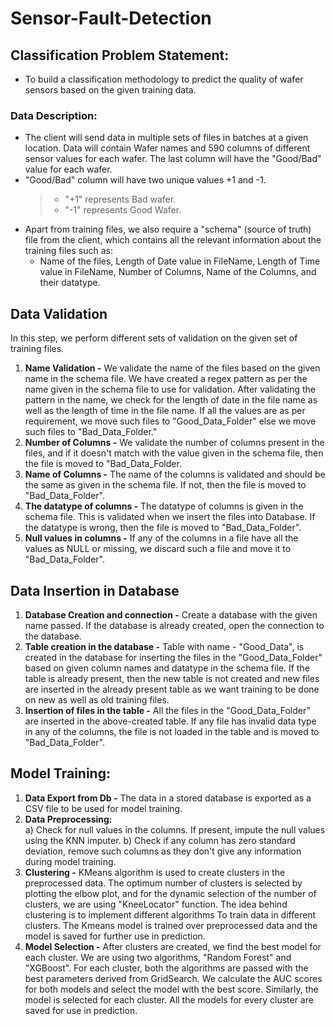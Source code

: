 # Sensor-Fault-Detection
## Classification Problem Statement:
* To build a classification methodology to predict the quality of wafer sensors based on the given training data.
### Data Description:
* The client will send data in multiple sets of files in batches at a given location. Data will contain Wafer names and 590 columns of different sensor values for each wafer. The last column will have the "Good/Bad" value for each wafer.
* "Good/Bad" column will have two unique values +1 and -1.  
    >* "+1" represents Bad wafer.<br>
    >* "-1" represents Good Wafer. 
* Apart from training files, we also require a "schema" (source of truth) file from the client, which contains all the relevant information about the training files such as:
    * Name of the files, Length of Date value in FileName, Length of Time value in FileName, Number of Columns, Name of the Columns, and their datatype.

## Data Validation 
In this step, we perform different sets of validation on the given set of training files.  
1. **Name Validation -** We validate the name of the files based on the given name in the schema file. We have created a regex pattern as per the name given in the schema file to use for validation. After validating the pattern in the name, we check for the length of date in the file name as well as the length of time in the file name. If all the values are as per requirement, we move such files to "Good_Data_Folder" else we move such files to "Bad_Data_Folder."
2. **Number of Columns -** We validate the number of columns present in the files, and if it doesn't match with the value given in the schema file, then the file is moved to "Bad_Data_Folder.
3. **Name of Columns -** The name of the columns is validated and should be the same as given in the schema file. If not, then the file is moved to "Bad_Data_Folder".
4. **The datatype of columns -** The datatype of columns is given in the schema file. This is validated when we insert the files into Database. If the datatype is wrong, then the file is moved to "Bad_Data_Folder".
5. **Null values in columns -** If any of the columns in a file have all the values as NULL or missing, we discard such a file and move it to "Bad_Data_Folder".

## Data Insertion in Database
1. **Database Creation and connection -** Create a database with the given name passed. If the database is already created, open the connection to the database. 
2. **Table creation in the database -** Table with name - "Good_Data", is created in the database for inserting the files in the "Good_Data_Folder" based on given column names and datatype in the schema file. If the table is already present, then the new table is not created and new files are inserted in the already present table as we want training to be done on new as well as old training files.     
3. **Insertion of files in the table -** All the files in the "Good_Data_Folder" are inserted in the above-created table. If any file has invalid data type in any of the columns, the file is not loaded in the table and is moved to "Bad_Data_Folder".

## Model Training:

1. **Data Export from Db -** The data in a stored database is exported as a CSV file to be used for model training.
2. **Data Preprocessing:**   
   a) Check for null values in the columns. If present, impute the null values using the KNN imputer.
   b) Check if any column has zero standard deviation, remove such columns as they don't give any information during model training.
3. **Clustering -** KMeans algorithm is used to create clusters in the preprocessed data. The optimum number of clusters is selected by plotting the elbow plot, and for the dynamic selection of the number of clusters, we are using "KneeLocator" function. The idea behind clustering is to implement different algorithms
   To train data in different clusters. The Kmeans model is trained over preprocessed data and the model is saved for further use in prediction.
4. **Model Selection -** After clusters are created, we find the best model for each cluster. We are using two algorithms, "Random Forest" and "XGBoost". For each cluster, both the algorithms are passed with the best parameters derived from GridSearch. We calculate the AUC scores for both models and select the model with the best score. Similarly, the model is selected for each cluster. All the models for every cluster are saved for use in prediction.



    


 
